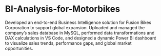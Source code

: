 # BI-Analysis-for-Motorbikes
Developed an end-to-end Business Intelligence solution for Fusion Bikes Corporation to support global expansion. Uploaded and managed the company’s sales database in MySQL, performed data transformations and DAX calculations in VS Code, and designed a dynamic Power BI dashboard to visualize sales trends, performance gaps, and global market opportunities.
